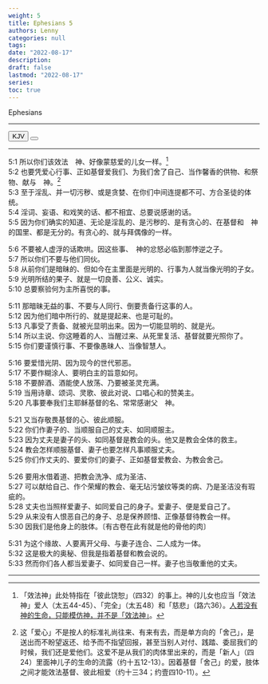 ```yaml
---
weight: 5
title: Ephesians 5
authors: Lenny
categories: null
tags: 
date: "2022-08-17"
description: 
draft: false
lastmod: "2022-08-17"
series:
toc: true
---
```

Ephesians 

<!--more-->
---

<!-- Tab links -->

<div class="tab">
  <button class="tablinks active" onclick="tablabel(event, 'english')">KJV</button>
  <button class="tablinks" onclick="tablabel(event, 'chinese')"></button>
</div>

<!-- Tab content -->
<div id="english" class="tabcontent" style="display:block">

</div>

----
<div id="chinese" class="tabcontent">

5:1 所以你们该效法　神、好像蒙慈爱的儿女一样。[^1]  
5:2 也要凭爱心行事、正如基督爱我们、为我们舍了自己、当作馨香的供物、和祭物、献与　神。[^2]  
5:3 至于淫乱、并一切污秽、或是贪婪、在你们中间连提都不可、方合圣徒的体统。  
5:4 淫词、妄语、和戏笑的话、都不相宜、总要说感谢的话。  
5:5 因为你们确实的知道、无论是淫乱的、是污秽的、是有贪心的、在基督和　神的国里、都是无分的。有贪心的、就与拜偶像的一样。  

5:6 不要被人虚浮的话欺哄。因这些事、　神的忿怒必临到那悖逆之子。  
5:7 所以你们不要与他们同伙。  
5:8 从前你们是暗昧的、但如今在主里面是光明的、行事为人就当像光明的子女。  
5:9 光明所结的果子、就是一切良善、公义、诚实。  
5:10 总要察验何为主所喜悦的事。  

5:11 那暗昧无益的事、不要与人同行、倒要责备行这事的人。  
5:12 因为他们暗中所行的、就是提起来、也是可耻的。  
5:13 凡事受了责备、就被光显明出来。因为一切能显明的、就是光。  
5:14 所以主说、你这睡着的人、当醒过来、从死里复活、基督就要光照你了。  
5:15 你们要谨慎行事、不要像愚昧人、当像智慧人。  

5:16 要爱惜光阴、因为现今的世代邪恶。  
5:17 不要作糊涂人、要明白主的旨意如何。  
5:18 不要醉酒、酒能使人放荡、乃要被圣灵充满。  
5:19 当用诗章、颂词、灵歌、彼此对说、口唱心和的赞美主。  
5:20 凡事要奉我们主耶稣基督的名、常常感谢父　神。  

5:21 又当存敬畏基督的心、彼此顺服。  
5:22 你们作妻子的、当顺服自己的丈夫、如同顺服主。  
5:23 因为丈夫是妻子的头、如同基督是教会的头。他又是教会全体的救主。  
5:24 教会怎样顺服基督、妻子也要怎样凡事顺服丈夫。  
5:25 你们作丈夫的、要爱你们的妻子、正如基督爱教会、为教会舍己。  

5:26 要用水借着道、把教会洗净、成为圣洁、  
5:27 可以献给自己、作个荣耀的教会、毫无玷污皱纹等类的病、乃是圣洁没有瑕疵的。  
5:28 丈夫也当照样爱妻子、如同爱自己的身子。爱妻子、便是爱自己了。  
5:29 从来没有人恨恶自己的身子、总是保养顾惜、正像基督待教会一样。  
5:30 因我们是他身上的肢体。〔有古卷在此有就是他的骨他的肉〕

5:31 为这个缘故、人要离开父母、与妻子连合、二人成为一体。  
5:32 这是极大的奥秘、但我是指着基督和教会说的。  
5:33 然而你们各人都当爱妻子、如同爱自己一样。妻子也当敬重他的丈夫。  

---
[^1]: 「效法神」此处特指在「彼此饶恕」（四32）的事上。神的儿女也应当「效法神」爱人（太五44-45）、「完全」（太五48）和「慈悲」（路六36）。<u>人若没有神的生命，只能模仿神，并不是「效法神」</u>。  
[^2]: 这「爱心」不是按人的标准礼尚往来、有来有去，而是单方向的「舍己」，是送出而不盼望返还、给予而不指望回报，甚至当别人对付、践踏、委屈我们的时候，我们还是爱他们。这爱不是从我们的肉体里出来的，而是「新人」（四24）里面神儿子的生命的流露（约十五12-13）。因着基督「舍己」的爱，肢体之间才能效法基督、彼此相爱（约十三34；约壹四10-11）。  


  
</div>
